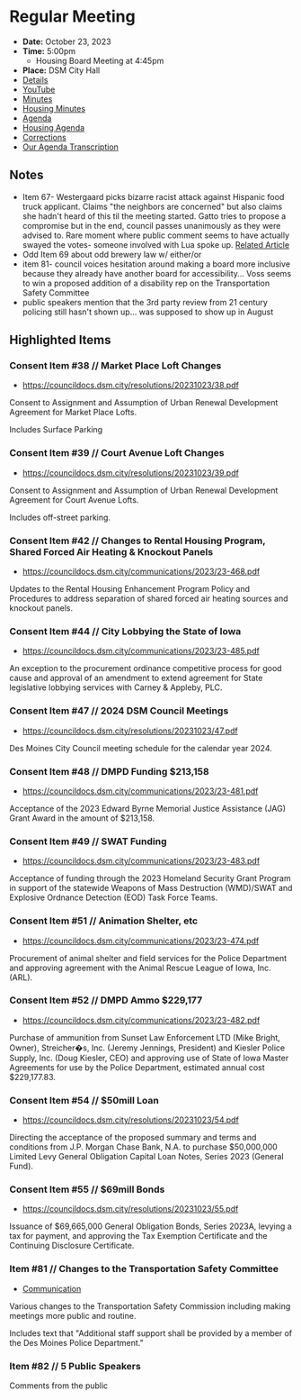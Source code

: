 # Regular Meeting

- **Date:** October 23, 2023
- **Time:** 5:00pm
    - Housing Board Meeting at 4:45pm
- **Place:** DSM City Hall
- [Details](https://www.dsm.city/citycouncil_detail_T60_R2494.php)
- [YouTube](https://youtube.com/live/Mj__2xR4fPs)
- [Minutes](https://councildocs.dsm.city/minutes/as20231023.pdf)
- [Housing Minutes](https://councildocs.dsm.city/minutes/ms20231023.pdf)
- [Agenda](https://councildocs.dsm.city/agendas/ag20231023.pdf)
- [Housing Agenda](https://councildocs.dsm.city/agendas/mg20231023.pdf)
- [Corrections](https://councildocs.dsm.city/corrections/20231023%20CAP.pdf)
- [Our Agenda Transcription](#/view/agenda~2023~transcription~10-23_RM)

## Notes

- Item 67- Westergaard picks bizarre racist attack against Hispanic food truck applicant. Claims "the neighbors are concerned" but 
also claims she hadn't heard of this til the meeting started.
Gatto tries to propose a compromise but in the end, council passes unanimously as they were advised to.
Rare moment where public comment seems to have actually swayed the votes- someone involved with Lua spoke up. [Related Article](https://www.desmoinesregister.com/story/news/local/des-moines/2023/10/27/des-moines-taco-truck-gets-ok-to-open-amid-tense-city-council-exchange-el-michoacano-taqueria/71296728007/)
- Odd Item 69 about odd brewery law w/ either/or
- item 81- council voices hesitation around making a board more inclusive because they already have another board for accessibility... Voss seems to win a proposed addition of a disability rep on the Transportation Safety Committee
- public speakers mention that the 3rd party review from 21 century policing still hasn't shown up... was supposed to show up in August


## Highlighted Items

### Consent Item #38 // Market Place Loft Changes

- https://councildocs.dsm.city/resolutions/20231023/38.pdf

Consent to Assignment and Assumption of Urban Renewal Development Agreement for Market Place Lofts. 

Includes Surface Parking

### Consent Item #39 // Court Avenue Loft Changes

- https://councildocs.dsm.city/resolutions/20231023/39.pdf

Consent to Assignment and Assumption of Urban Renewal Development Agreement for Court Avenue Lofts. 

Includes off-street parking.

### Consent Item #42 // Changes to Rental Housing Program, Shared Forced Air Heating & Knockout Panels

- https://councildocs.dsm.city/communications/2023/23-468.pdf

Updates to the Rental Housing Enhancement Program Policy and Procedures to address separation of shared forced air heating sources and knockout panels. 

### Consent Item #44 // City Lobbying the State of Iowa

- https://councildocs.dsm.city/communications/2023/23-485.pdf

An exception to the procurement ordinance competitive process for good cause and approval of an amendment to extend agreement for State legislative lobbying services with Carney & Appleby, PLC. 

### Consent Item #47 // 2024 DSM Council Meetings

- https://councildocs.dsm.city/resolutions/20231023/47.pdf

Des Moines City Council meeting schedule for the calendar year 2024.

### Consent Item #48 // DMPD Funding $213,158

- https://councildocs.dsm.city/communications/2023/23-481.pdf

Acceptance of the 2023 Edward Byrne Memorial Justice Assistance (JAG) Grant Award in the amount of $213,158. 

### Consent Item #49 // SWAT Funding

- https://councildocs.dsm.city/communications/2023/23-483.pdf

Acceptance of funding through the 2023 Homeland Security Grant Program in support of the statewide Weapons of Mass Destruction (WMD)/SWAT and Explosive Ordnance Detection (EOD) Task Force Teams. 

### Consent Item #51 // Animation Shelter, etc

- https://councildocs.dsm.city/communications/2023/23-474.pdf

Procurement of animal shelter and field services for the Police Department and approving agreement with the Animal Rescue League of Iowa, Inc. (ARL). 

### Consent Item #52 // DMPD Ammo $229,177

- https://councildocs.dsm.city/communications/2023/23-482.pdf

Purchase of ammunition from Sunset Law Enforcement LTD (Mike Bright, Owner), Streicher�s, Inc. (Jeremy Jennings, President) and Kiesler Police Supply, Inc. (Doug Kiesler, CEO) and approving use of State of Iowa Master Agreements for use by the Police Department, estimated annual cost $229,177.83. 

### Consent Item #54 // $50mill Loan

- https://councildocs.dsm.city/resolutions/20231023/54.pdf

Directing the acceptance of the proposed summary and terms and conditions from J.P. Morgan Chase Bank, N.A. to purchase $50,000,000 Limited Levy General Obligation Capital Loan Notes, Series 2023 (General Fund). 

### Consent Item #55 // $69mill Bonds

- https://councildocs.dsm.city/resolutions/20231023/55.pdf

Issuance of $69,665,000 General Obligation Bonds, Series 2023A, levying a tax for payment, and approving the Tax Exemption Certificate and the Continuing Disclosure Certificate. 

### Item #81 // Changes to the Transportation Safety Committee

- [Communication](https://councildocs.dsm.city/communications/2023/23-452.pdf)

Various changes to the Transportation Safety Commission including making meetings more public and routine.

Includes text that "Additional staff support shall be provided by a member of the Des Moines Police Department."

### Item #82 // 5 Public Speakers

Comments from the public
